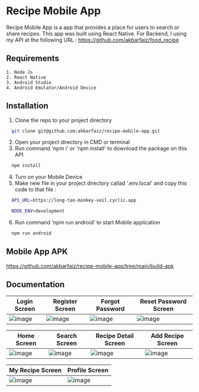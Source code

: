 # Recipe Mobile App

Recipe Mobile App is a app that provides a place for users to search or share recipes. This app was built using React Native. For Backend, I using my API at the following URL : https://github.com/akbarfaiz/food_recipe


## Requirements

    1. Node Js
    2. React Native
    3. Android Studio
    4. Android Emulator/Android Device


## Installation

1. Clone the repo to your project directory

```bash
  git clone git@github.com:akbarfaiz/recipe-mobile-app.git
```
2. Open your project directory in CMD or terminal
3. Run command 'npm i' or 'npm install' to download the package on this API
```bash
  npm install
```
4. Turn on your Mobile Device
5. Make new file in your project directory callad '.env.local' and copy this code to that file :
```bash
  API_URL=https://long-tan-monkey-veil.cyclic.app

  NODE_ENV=development
```
6. Run command 'npm run android' to start Mobile application
```bash
  npm run android
```
## Mobile App APK

https://github.com/akbarfaiz/recipe-mobile-app/tree/main/build-apk


## Documentation

| Login Screen                        | Register Screen                     | Forgot Password                 | Reset Password Screen |
| ----------------------------------- | ----------------------------------- |----------------------------------- | ----------------------------------- |
| ![image](https://github.com/akbarfaiz/recipe-mobile-app/assets/87055460/720a7777-dc0b-4744-93d4-dea08033a0ae) | ![image](https://github.com/akbarfaiz/recipe-mobile-app/assets/87055460/ab9d22c0-060e-4937-9eda-6fafb9f7426f) | ![image](https://github.com/akbarfaiz/recipe-mobile-app/assets/87055460/a0c28bf5-5aea-492d-8df0-5ba85dd14569) | ![image](https://github.com/akbarfaiz/recipe-mobile-app/assets/87055460/8d01189f-5145-4fa5-b10d-5c9543d27885) |

| Home Screen                        | Search Screen                     | Recipe Detail Screen                 | Add Recipe Screen |
| ----------------------------------- | ----------------------------------- |----------------------------------- | ----------------------------------- |
| ![image](https://github.com/akbarfaiz/recipe-mobile-app/assets/87055460/ea676c3e-5921-4161-9729-6056e8bb9ce6) | ![image](https://github.com/akbarfaiz/recipe-mobile-app/assets/87055460/deef4ca2-e1ec-4b79-9c52-dd404a1d8d4b) | ![image](https://github.com/akbarfaiz/recipe-mobile-app/assets/87055460/51813a6d-fa93-4ba0-8769-5974476223c9) | ![image](https://github.com/akbarfaiz/recipe-mobile-app/assets/87055460/ea8e89af-a64a-45a4-af9f-508d84cd3148) |

| My Recipe Screen                    | Profile Screen                     |
| ----------------------------------- | ----------------------------------- |
| ![image](https://github.com/akbarfaiz/recipe-mobile-app/assets/87055460/c763b701-d528-4b5d-9c3f-fc9f5af1fc76) | ![image](https://github.com/akbarfaiz/recipe-mobile-app/assets/87055460/bc315fb1-cc8e-4640-beee-3e7a6c5f148c) |
